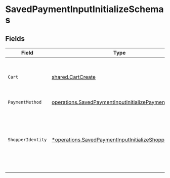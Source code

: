 # SavedPaymentInputInitializeSchemas


## Fields

| Field                                                                                                                                  | Type                                                                                                                                   | Required                                                                                                                               | Description                                                                                                                            |
| -------------------------------------------------------------------------------------------------------------------------------------- | -------------------------------------------------------------------------------------------------------------------------------------- | -------------------------------------------------------------------------------------------------------------------------------------- | -------------------------------------------------------------------------------------------------------------------------------------- |
| `Cart`                                                                                                                                 | [shared.CartCreate](../../../pkg/models/shared/cartcreate.md)                                                                          | :heavy_check_mark:                                                                                                                     | The details of the cart being purchased with this payment.                                                                             |
| `PaymentMethod`                                                                                                                        | [operations.SavedPaymentInputInitializePaymentMethod](../../../pkg/models/operations/savedpaymentinputinitializepaymentmethod.md)      | :heavy_check_mark:                                                                                                                     | N/A                                                                                                                                    |
| `ShopperIdentity`                                                                                                                      | [*operations.SavedPaymentInputInitializeShopperIdentity](../../../pkg/models/operations/savedpaymentinputinitializeshopperidentity.md) | :heavy_minus_sign:                                                                                                                     | Identification information for the Shopper. This is only required when creating a new Bolt account.                                    |